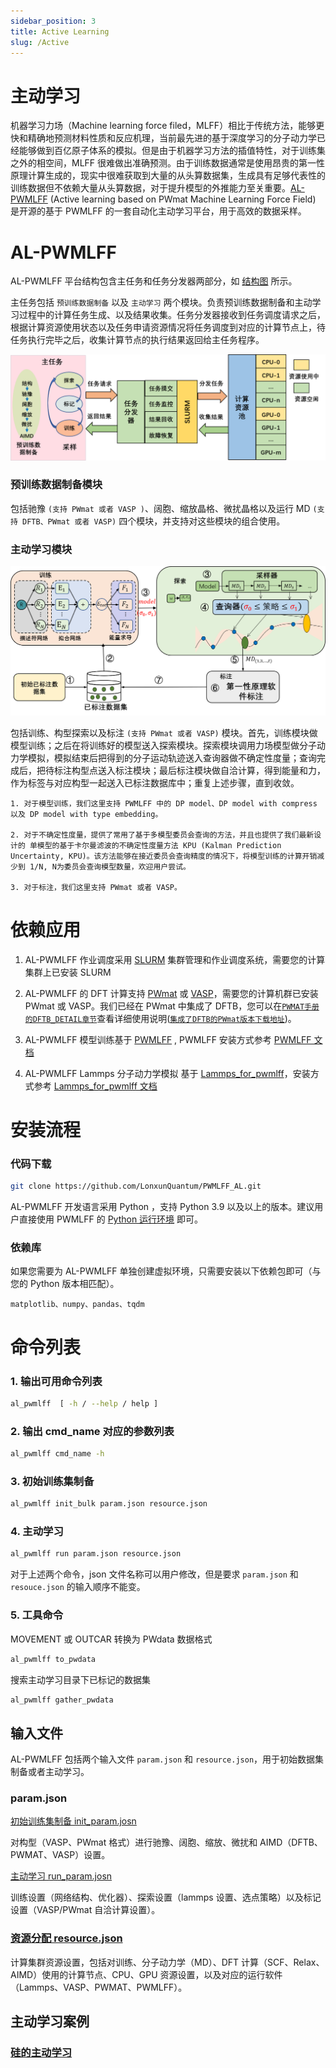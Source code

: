 ```yaml
---
sidebar_position: 3
title: Active Learning
slug: /Active
---
```


# 主动学习

机器学习力场（Machine learning force filed，MLFF）相比于传统方法，能够更快和精确地预测材料性质和反应机理，当前最先进的基于深度学习的分子动力学已经能够做到百亿原子体系的模拟。但是由于机器学习方法的插值特性，对于训练集之外的相空间，MLFF 很难做出准确预测。由于训练数据通常是使用昂贵的第一性原理计算生成的，现实中很难获取到大量的从头算数据集，生成具有足够代表性的训练数据但不依赖大量从头算数据，对于提升模型的外推能力至关重要。[AL-PWMLFF](https://github.com/LonxunQuantum/PWMLFF_AL/tree/main) (Active learning based on PWmat Machine Learning Force Field) 是开源的基于 PWMLFF 的一套自动化主动学习平台，用于高效的数据采样。

# AL-PWMLFF

AL-PWMLFF 平台结构包含主任务和任务分发器两部分，如 [结构图](#Arch_design_slurm) 所示。

主任务包括 `预训练数据制备` 以及 `主动学习` 两个模块。负责预训练数据制备和主动学习过程中的计算任务生成、以及结果收集。任务分发器接收到任务调度请求之后，根据计算资源使用状态以及任务申请资源情况将任务调度到对应的计算节点上，待任务执行完毕之后，收集计算节点的执行结果返回给主任务程序。

![Arch_design_slurm](../models/dp/picture_wu/active_learning/Arch_design_slurm_zh.png)

### 预训练数据制备模块

包括驰豫 `(支持 PWmat 或者 VASP )`、阔胞、缩放晶格、微扰晶格以及运行 MD `(支持 DFTB、PWmat 或者 VASP)` 四个模块，并支持对这些模块的组合使用。

### 主动学习模块

![active_sampling](../models/dp/picture_wu/active_learning/active_arch_zh.png)

包括训练、构型探索以及标注 `(支持 PWmat 或者 VASP)` 模块。首先，训练模块做模型训练；之后在将训练好的模型送入探索模块。探索模块调用力场模型做分子动力学模拟，模拟结束后把得到的分子运动轨迹送入查询器做不确定性度量；查询完成后，把待标注构型点送入标注模块；最后标注模块做自洽计算，得到能量和力，作为标签与对应构型一起送入已标注数据库中；重复上述步骤，直到收敛。

    1. 对于模型训练，我们这里支持 PWMLFF 中的 DP model、DP model with compress 以及 DP model with type embedding。

    2. 对于不确定性度量，提供了常用了基于多模型委员会查询的方法，并且也提供了我们最新设计的 单模型的基于卡尔曼滤波的不确定性度量方法 KPU (Kalman Prediction Uncertainty, KPU)。该方法能够在接近委员会查询精度的情况下，将模型训练的计算开销减少到 1/N, N为委员会查询模型数量，欢迎用户尝试。

    3. 对于标注，我们这里支持 PWmat 或者 VASP。

# 依赖应用

1. AL-PWMLFF 作业调度采用 [SLURM](https://slurm.schedmd.com/documentation.html) 集群管理和作业调度系统，需要您的计算集群上已安装 SLURM

2. AL-PWMLFF 的 DFT 计算支持 [PWmat](https://www.pwmat.com/gpu-download) 或 [VASP](https://www.vasp.at/)，需要您的计算机群已安装 PWmat 或 VASP。我们已经在 PWmat 中集成了 DFTB，您可以在[`PWMAT手册的DFTB_DETAIL章节`](http://www.pwmat.com/pwmat-resource/Manual_cn.pdf)查看详细使用说明([`集成了DFTB的PWmat版本下载地址`](https://www.pwmat.com/modulefiles/pwmat-resource/mstation-download/cuda-11.6-mstation-beta.zip))。

3. AL-PWMLFF 模型训练基于 [PWMLFF](https://github.com/LonxunQuantum/PWMLFF) , PWMLFF 安装方式参考 [PWMLFF 文档](http://doc.lonxun.com/PWMLFF/Installation)

4. AL-PWMLFF Lammps 分子动力学模拟 基于 [Lammps_for_pwmlff](https://github.com/LonxunQuantum/Lammps_for_PWMLFF/tree/libtorch)，安装方式参考 [Lammps_for_pwmlff 文档](https://github.com/LonxunQuantum/Lammps_for_PWMLFF/blob/libtorch/README)

# 安装流程

### 代码下载

```bash
git clone https://github.com/LonxunQuantum/PWMLFF_AL.git
```

AL-PWMLFF 开发语言采用 Python ，支持 Python 3.9 以及以上的版本。建议用户直接使用 PWMLFF 的 [Python 运行环境](http://doc.lonxun.com/PWMLFF/Installation) 即可。

### 依赖库

如果您需要为 AL-PWMLFF 单独创建虚拟环境，只需要安装以下依赖包即可（与您的 Python 版本相匹配）。

    matplotlib、numpy、pandas、tqdm

# 命令列表

### 1. 输出可用命令列表

```bash
al_pwmlff  [ -h / --help / help ]
```

### 2. 输出 cmd_name 对应的参数列表

```bash
al_pwmlff cmd_name -h
```

### 3. 初始训练集制备

```bash
al_pwmlff init_bulk param.json resource.json
```

### 4. 主动学习

```bash
al_pwmlff run param.json resource.json
```

对于上述两个命令，json 文件名称可以用户修改，但是要求 `param.json` 和 `resouce.json` 的输入顺序不能变。

### 5. 工具命令

MOVEMENT 或 OUTCAR 转换为 PWdata 数据格式

```bash
al_pwmlff to_pwdata
```

搜索主动学习目录下已标记的数据集

```bash
al_pwmlff gather_pwdata
```

## 输入文件

AL-PWMLFF 包括两个输入文件 `param.json` 和 `resource.json`，用于初始数据集制备或者主动学习。

### param.json

[初始训练集制备 init_param.josn](./init_param_zh#init_paramjson)

对构型（VASP、PWmat 格式）进行驰豫、阔胞、缩放、微扰和 AIMD（DFTB、PWMAT、VASP）设置。

[主动学习 run_param.josn](./run_param_zh#init_paramjson)

训练设置（网络结构、优化器）、探索设置（lammps 设置、选点策略）以及标记设置（VASP/PWmat 自洽计算设置）。

### [资源分配 resource.json](./resource_zh#resource_json_zh)

计算集群资源设置，包括对训练、分子动力学（MD）、DFT 计算（SCF、Relax、AIMD）使用的计算节点、CPU、GPU 资源设置，以及对应的运行软件（Lammps、VASP、PWMAT、PWMLFF）。

## 主动学习案例

### [硅的主动学习](./example_si_init_zh)
